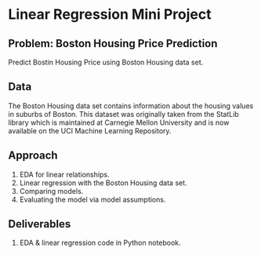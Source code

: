 # Linear Regression Mini Project


## Problem: Boston Housing Price Prediction
Predict Bostin Housing Price using Boston Housing data set.

## Data
The Boston Housing data set contains information about the housing values in suburbs of Boston. This dataset was originally taken from the StatLib library which is maintained at Carnegie Mellon University and is now available on the UCI Machine Learning Repository.


## Approach
1. EDA for linear relationships.
2. Linear regression with the Boston Housing data set.
3. Comparing models.
4. Evaluating the model via model assumptions.

## Deliverables
1. EDA & linear regression code in Python notebook.
